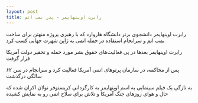 ```yaml
---
layout: post
title: رابرت اوپنهایمر - پدر بمب اتم
---
```


رابرت اوپنهایمر دانشجوی برتر دانشگاه هاروارد که با رهبری پروژه منهتن برای ساخت بمب اتم و سرانجام استفاده در حمله اتمی به ژاپن شهرت جهانی کسب کرد

رابرت اوپنهایمر بعدها در پی فعالیت‌های حقوق بشر مورد حمله و تحقیر دولت آمریکا قرار گرفت

پس از محاکمه، در سازمان پرتوهای اتمی آمریکا فعالیت کرد و سرانجام در سن ۶۲ سالگی درگذشت

به تازگی یک فیلم سینمایی به اسم اوپنهایمر به کارگردانی کریستوفر نولان اکران شده که حال و هوای روزهای جنگ آمریکا و تلاش برای سلاح اتمی رو به نمایش کشیده
